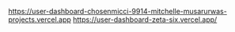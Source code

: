 https://user-dashboard-chosenmicci-9914-mitchelle-musarurwas-projects.vercel.app
https://user-dashboard-zeta-six.vercel.app/
